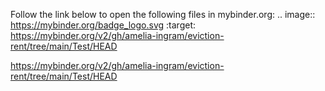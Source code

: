 Follow the link below to open the following files in mybinder.org:
.. image:: https://mybinder.org/badge_logo.svg
 :target: https://mybinder.org/v2/gh/amelia-ingram/eviction-rent/tree/main/Test/HEAD
 
https://mybinder.org/v2/gh/amelia-ingram/eviction-rent/tree/main/Test/HEAD
